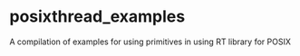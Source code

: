 # posixthread_examples
A compilation of examples for using primitives in using RT library for POSIX
